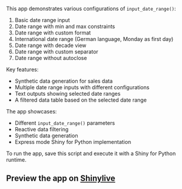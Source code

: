 This app demonstrates various configurations of `input_date_range()`:

1. Basic date range input
2. Date range with min and max constraints
3. Date range with custom format
4. International date range (German language, Monday as first day)
5. Date range with decade view
6. Date range with custom separator
7. Date range without autoclose

Key features:
- Synthetic data generation for sales data
- Multiple date range inputs with different configurations
- Text outputs showing selected date ranges
- A filtered data table based on the selected date range

The app showcases:
- Different `input_date_range()` parameters
- Reactive data filtering
- Synthetic data generation
- Express mode Shiny for Python implementation

To run the app, save this script and execute it with a Shiny for Python runtime.
## Preview the app on [Shinylive](https://shinylive.io/py/app/#h=0&code=NobwRAdghgtgpmAXAAjFADugdOgnmAGlQGMB7CAFzkqVQDMAnUmZAEyiooEt5kf1SDCmw5wi3eKzgAbClAA6EfoOEMoEVs0XKhydOvYBnZFGPpW2mAN0QArldwnjEdIsWNmyQwAsuERzqqcFDE3ABucO5MLD5+uFhwAB7oDHCGxoF8LrYURLZcRKkacAxuEADEyADi1CWiXriU3nDcxCJyilJ0yADmtWpUAPqGjRTNrYPscgAUAJSIishLyJUAwqn1UO1wyGoQfch0gshjO-qGwrjBpRDL28YAvHqsWFNwg3t90xdQQg9v0wATAAGQEAZiIAEYobMiNRWP9REDQRDkJDAUQwZDZrNFss8UtKjUIHUqLsDJ5DFBpGl2gpbssplsnuYsAARDhQABiang0xABLuyAA5G9hSg3oYCIK7sKqTTDOLkC4sHtNDBVQY-BRppDgcCofqDcgaRBppKcdKGUKRakInY4EqVWrmFhbEojgwYLqjYbfSbqObRIYcYKAL6463IQWpCi2Bi3JllNYbMmnBpNFpcNpMwwtRTytKTTnIJ59EkDd4jTMTJlzZPIADKLT0UAOpHQ3HIhkU+RwbfeHYohmm3AoNIe8jAAElssIOWSAErqA6N7ykADuxFMkUIhy40mkUAARhOACoMWxwSOKSqNrhSY+-ZAbrhjZBhX5cUi2DJz4tDJ8OxkBAdBcD08YcN+EA9hAr7vn2hgPnAT4MHMCxRpUABCpjZts5L7DsfjoDkgp9sROQAe8QHTDK+JgE+SHEB8K67kQdFLFOOFMcgC47MuhFTlaNpLD8fxTiC4IALTApCMmQkJ0ZRnc8KTmAklglJ6JSViU6CpGdyCpUfEEQc8HeMgMB+CYGiWVAiTICBFxqNqsF3OR-5vCxhG0cp9FORQLkkqw3l9IpHHRmAJkCWZb4Was3aBVArlCRFYkUGpGkyQAbPJ4V+UsqkSSiMkABw6QphARVZECZSVsl5Xu1X2XV0nabpYD6YKRm8fUQEvnFjm-hQniejAHBkVwWAURQVGhXAvkiZFxDDcwgxjRw835UtU6rKtLBcoI43zvUMVsWlcjiep9VybJ20iUV11tYCFWpQVhxHRwakwDAAD0rCsL9uC4HpUYGfimG9WS-XmWwXB0HQJTUMIR77LYA42awL5wHAADWXiXRQk3TZ5ojzYtIlTtqJTQF20DSFtTXvVOs5UAmUHkNSUP8axb1LelrWaQ1d1M0tj1Ze1lXCSJqMQQOalSIpKzVCU40QBFG447jAuQkKlQALLkOwjimPuDAXCIjikN0mt411UY9SZMODaw8OI0UwjpR+XBwBuxMzXNNERVOUjblIgxhD7G6M+xzNRXAYc7AAalH3PIGdfMiQLxXScLUtKWLGiC1pL0ddLNrpZHvsKwnUCK51YPdZDTusQN74rRclJwPoAyCP7pOAaxFM2lOHcjTAwzd78HCCDHBeU2Ae2dywzY9zPDBpxnVXvdnT1C7d+cReLJWS5nFdT73DBqScpCRfbhnN31rew1AOSkMQ0ikHmcNUqecAWFGDyJFZpeSDnHCApBBivxGh-L+1FeaiwXgAOVvgAQTfrA7+0UEHlyFLvLKed7o2mPs9V628lrQPfp-PMDwuTUjzPbW8yB9bJVuCBKglATAbDbhZVIhhbCyFgrDPsR5cA-lmmQaQ9gYLoUdlwQw6BRFeBkAnKgWM3imTSIKAAAkUKQDAsBUESETKMXQvDrmjoxbM5N5gRVjPGW4dAuK4TaGdFAIAZpYCscxGiswwygwfncXR8ISiGKSCYu4ZifCbkGAFIK-8bEYSWvYhMhxdqJXiVjNxyAPFziwHE1hCTfH+IboE5YwTigGKMRExkcBujROjmPNaG1Zq+KSSJFJjjdr7WQIdL0HB06sXcZ4ppE8Wk2JKU3IJejQnVMFFEixgxqbszptSRJdiWgOLSTOSgNMOb00GYRYZeTlm02gms4pASIbTJCVU8J8y6nmJiaHOu7wq7RzaRsuMqSnHx0TsgFOvtDl9GOcA14tdw7vImVcziUYKn6LCcYh59TFmjMnmvEaDB1nvU6dspe48mwX3XsCuAoKcj5P2ui6emLoWlOueUmZdykWmMeQ0wYECoEYOofAnyticWbJ+VOFByB0EwO5SSslFAsAcsoZgnlXw-Ggx6lyA8bN-50hOCeGkyBGLqvIMomkoR1UaKAjoxlrxOTrV5JEFl3QwKyCRiFQshgAJQFke9SoABVb+6ZvGaI+hve1bM-A9Aur8EB9QnieO8TY4AwIAC6R8NBUVLFkMFMbfHAEhIm5mHremqpKCcZoGZTitC8NSWkSZ3pBsdZMboTxnWuuABFO43wK0uqZMAUUohhTxuQAAPgbYTKisxkAADJ55LSWG2hUTbu1UF7cgAAPE8eEI6Io5p2vy75jiC2pBCqwOgYAwxEHANAeAtAwCpAAI75FSPASghhDHGL3GAdhyNL2KGOoo0g44uDHkUHYBwih9AaFMGUKdyxj3xqAA)
